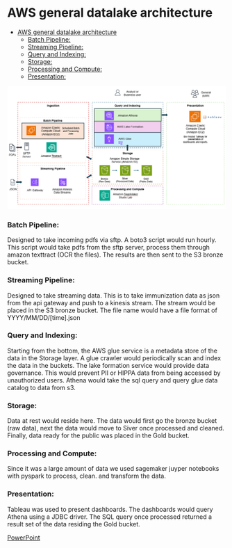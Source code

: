 # AWS general datalake architecture
- [AWS general datalake architecture](#aws-general-datalake-architecture)
    - [Batch Pipeline:](#batch-pipeline)
    - [Streaming Pipeline:](#streaming-pipeline)
    - [Query and Indexing:](#query-and-indexing)
    - [Storage:](#storage)
    - [Processing and Compute:](#processing-and-compute)
    - [Presentation:](#presentation)

![Generalized data lake](https://raw.githubusercontent.com/udelblue/udelblue.github.io/main/images/datalake.png)

### Batch Pipeline: 
Designed to take incoming pdfs via sftp. A boto3 script would run hourly. This script would take pdfs from the sftp server, process them through amazon texttract (OCR the files). The results are then sent to the S3 bronze bucket.

### Streaming Pipeline:
Designed to take streaming data. This is to take immunization data as json from the api gateway and push to a kinesis stream. The stream would be placed in the S3 bronze bucket. The file name would have a file format of YYYY/MM/DD/[time].json

### Query and Indexing:
Starting from the bottom, the AWS glue service is a metadata store of the data in the Storage layer. A glue crawler would periodically scan and index the data in the buckets. The lake formation service would provide data governance. This would prevent PII or HIPPA data from being accessed by unauthorized users. 
Athena would take the sql query and query glue data catalog to data from s3. 

### Storage: 
Data at rest would reside here. The data would first go the bronze bucket (raw data), next the data would move to Siver once processed and cleaned. Finally, data ready for the public was placed in the Gold bucket. 

### Processing and Compute:
Since it was a large amount of data we used sagemaker juyper notebooks with pyspark to process, clean. and transform the data. 
 
### Presentation:
Tableau was used to present dashboards. The dashboards would query Athena using a JDBC driver. The SQL query once processed returned a result set of the data residing the Gold bucket. 

<div></div>

[PowerPoint](https://raw.githubusercontent.com/udelblue/udelblue.github.io/main/assets/Presentation.pptx)